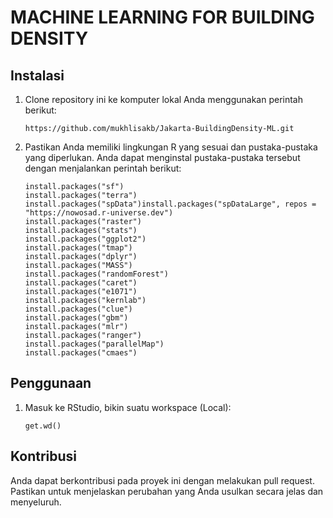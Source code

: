 # MACHINE LEARNING FOR BUILDING DENSITY

## Instalasi

1. Clone repository ini ke komputer lokal Anda menggunakan perintah berikut:

   ```shell
   https://github.com/mukhlisakb/Jakarta-BuildingDensity-ML.git
   ```

2. Pastikan Anda memiliki lingkungan R yang sesuai dan pustaka-pustaka yang diperlukan. Anda dapat menginstal pustaka-pustaka tersebut dengan menjalankan perintah berikut:

   ```shell
   install.packages("sf")
   install.packages("terra")
   install.packages("spData")install.packages("spDataLarge", repos = "https://nowosad.r-universe.dev")
   install.packages("raster")
   install.packages("stats")
   install.packages("ggplot2")
   install.packages("tmap")
   install.packages("dplyr")
   install.packages("MASS")
   install.packages("randomForest")
   install.packages("caret")
   install.packages("e1071")
   install.packages("kernlab")
   install.packages("clue")
   install.packages("gbm")
   install.packages("mlr")
   install.packages("ranger")
   install.packages("parallelMap")
   install.packages("cmaes")
   ```

## Penggunaan

1. Masuk ke RStudio, bikin suatu workspace (Local):

   ```shell
   get.wd()
   ```

## Kontribusi

Anda dapat berkontribusi pada proyek ini dengan melakukan pull request. Pastikan untuk menjelaskan perubahan yang Anda usulkan secara jelas dan menyeluruh.
